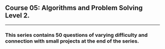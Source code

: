 ## Course 05: Algorithms and Problem Solving Level 2.

---

### This series contains 50 questions of varying difficulty and connection with small projects at the end of the series.
